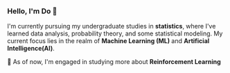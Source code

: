 ### Hello, I'm Do 🙂  

I'm currently pursuing my undergraduate studies in **statistics**, where I've learned data analysis, probability theory, and some statistical modeling. My current focus lies in the realm of **Machine Learning (ML)** and **Artificial Intelligence(AI)**. 

 🚀 As of now, I'm engaged in studying more about **Reinforcement Learning**
